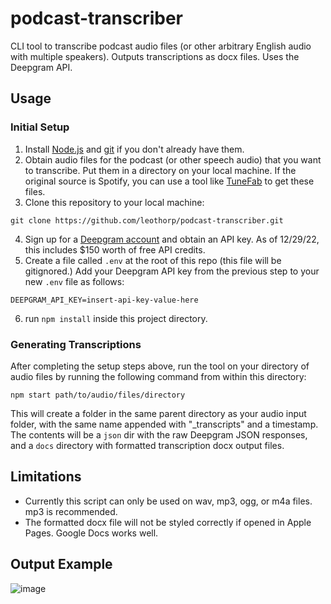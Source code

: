 # podcast-transcriber
CLI tool to transcribe podcast audio files (or other arbitrary English audio with multiple speakers). Outputs transcriptions as docx files. Uses the Deepgram API.

## Usage

### Initial Setup
1. Install [Node.js](https://nodejs.org/en/download/) and [git](https://git-scm.com/download) if you don't already have them.
2. Obtain audio files for the podcast (or other speech audio) that you want to transcribe. Put them in a directory on your local machine. If the original source is Spotify, you can use a tool like [TuneFab](https://www.tunefab.com/) to get these files.
3. Clone this repository to your local machine:
```
git clone https://github.com/leothorp/podcast-transcriber.git
```
4. Sign up for a [Deepgram account](https://console.deepgram.com/signup) and obtain an API key. As of 12/29/22, this includes $150 worth of free API credits.
5. Create a file called `.env` at the root of this repo (this file will be gitignored.) Add your Deepgram API key from the previous step to your new `.env` file as follows:
```
DEEPGRAM_API_KEY=insert-api-key-value-here
```
6. run `npm install` inside this project directory.

### Generating Transcriptions
After completing the setup steps above, run the tool on your directory of audio files by running the following command from within this directory:
```
npm start path/to/audio/files/directory
```
This will create a folder in the same parent directory as your audio input folder, with the same name appended with "_transcripts" and a timestamp. The contents will be a `json` dir with the raw Deepgram JSON responses, and a `docs` directory with formatted transcription docx output files.

## Limitations
* Currently this script can only be used on wav, mp3, ogg, or m4a files. mp3 is recommended.
* The formatted docx file will not be styled correctly if opened in Apple Pages. Google Docs works well.

## Output Example

![image](https://user-images.githubusercontent.com/12928449/210316882-97b93605-7b9c-483a-8126-6f0595863e92.png)




